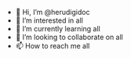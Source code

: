 - 👋 Hi, I’m @herudigidoc
- 👀 I’m interested in all
- 🌱 I’m currently learning all
- 💞️ I’m looking to collaborate on all
- 📫 How to reach me all


